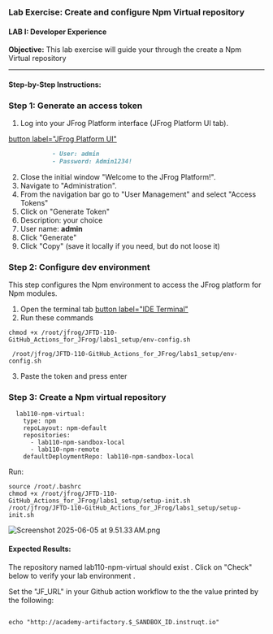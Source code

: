 ### Lab Exercise: Create and configure Npm Virtual repository

#### **LAB I: Developer Experience**

**Objective:** This lab exercise will guide your through the create a  Npm Virtual repository

---

#### **Step-by-Step Instructions:**
### **Step 1: Generate an access token**
1. Log into your JFrog Platform interface (JFrog Platform UI tab).

[button label="JFrog Platform UI"](tab-0)

```md
			- User: admin
			- Password: Admin1234!
```

2. Close the initial window "Welcome to the JFrog Platform!".
3.  Navigate to  "Administration".
4.  From the navigation bar go to "User Management" and select "Access Tokens"
5.  Click on "Generate Token"
6.  Description:  your choice
7.  User name: **admin**
8.  Click "Generate"
9.  Click "Copy" (save it locally if you need, but do not loose it)

### **Step 2: Configure dev environment**
This step configures the Npm environment to access the JFrog platform for Npm modules.
1. Open the terminal tab [button label="IDE Terminal"](tab-2)
2. Run these commands

```
chmod +x /root/jfrog/JFTD-110-GitHub_Actions_for_JFrog/labs1_setup/env-config.sh

 /root/jfrog/JFTD-110-GitHub_Actions_for_JFrog/labs1_setup/env-config.sh
```
3. Paste the token and press enter

### **Step 3: Create a Npm virtual repository**
```
  lab110-npm-virtual:
    type: npm
    repoLayout: npm-default
    repositories:
      - lab110-npm-sandbox-local
      - lab110-npm-remote
    defaultDeploymentRepo: lab110-npm-sandbox-local
```
Run:
```
source /root/.bashrc
chmod +x /root/jfrog/JFTD-110-GitHub_Actions_for_JFrog/labs1_setup/setup-init.sh
/root/jfrog/JFTD-110-GitHub_Actions_for_JFrog/labs1_setup/setup-init.sh
```

![Screenshot 2025-06-05 at 9.51.33 AM.png](https://play.instruqt.com/assets/tracks/ljtcwga6ionx/48da9f8040375968b40087bc52921dcd/assets/Screenshot%202025-06-05%20at%209.51.33%E2%80%AFAM.png)


#### **Expected Results:**
The repository named lab110-npm-virtual should exist . Click on "Check" below to verify your lab environment .

Set the "JF_URL"  in your Github action workflow to the the value printed by the following:
```

echo "http://academy-artifactory.$_SANDBOX_ID.instruqt.io"
```